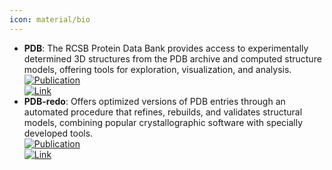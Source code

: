 ```yaml
---
icon: material/bio
---
```


- **PDB**: The RCSB Protein Data Bank provides access to experimentally determined 3D structures from the PDB archive and computed structure models, offering tools for exploration, visualization, and analysis.  
	[![Publication](https://img.shields.io/badge/Publication-Citations:29897-blue?style=for-the-badge&logo=bookstack)](https://doi.org/10.1093/nar/28.1.235)  
	[![Link](https://img.shields.io/badge/Link-online-brightgreen?style=for-the-badge&logo=cachet&logoColor=65FF8F)](https://www.rcsb.org/)  
- **PDB-redo**: Offers optimized versions of PDB entries through an automated procedure that refines, rebuilds, and validates structural models, combining popular crystallographic software with specially developed tools.  
	[![Publication](https://img.shields.io/badge/Publication-Citations:191-blue?style=for-the-badge&logo=bookstack)](https://doi.org/10.1107/s0907444911054515)  
	[![Link](https://img.shields.io/badge/Link-online-brightgreen?style=for-the-badge&logo=cachet&logoColor=65FF8F)](https://pdb-redo.eu/)  
